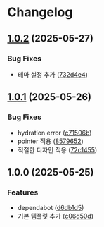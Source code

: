 # Changelog

## [1.0.2](https://github.com/MontyCoder0701/nextjs-starter/compare/v1.0.1...v1.0.2) (2025-05-27)


### Bug Fixes

* 테마 설정 추가 ([732d4e4](https://github.com/MontyCoder0701/nextjs-starter/commit/732d4e4fa621b4bc88623e5d1a60b2b7aa46b3fd))

## [1.0.1](https://github.com/MontyCoder0701/nextjs-starter/compare/v1.0.0...v1.0.1) (2025-05-26)


### Bug Fixes

* hydration error ([c71506b](https://github.com/MontyCoder0701/nextjs-starter/commit/c71506b251c852206234688cd41a91810527f3e6))
* pointer 적용 ([8579652](https://github.com/MontyCoder0701/nextjs-starter/commit/8579652f1d67fa044a9784dbff686916e59c2575))
* 적절한 디자인 적용 ([72c1455](https://github.com/MontyCoder0701/nextjs-starter/commit/72c1455b58a19d6dcb6b79a74cb55e44ff77f7f3))

## 1.0.0 (2025-05-25)


### Features

* dependabot ([d6db1d5](https://github.com/MontyCoder0701/nextjs-starter/commit/d6db1d5d11ecbda247479e340f73a139c07db870))
* 기본 템플릿 추가 ([c06d50d](https://github.com/MontyCoder0701/nextjs-starter/commit/c06d50da4c986b80c0cdf8a111fae9e0170db3dd))
